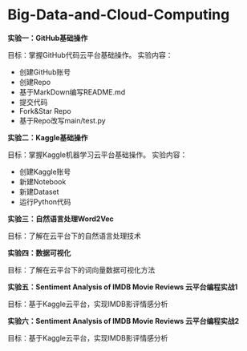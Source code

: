 # Big-Data-and-Cloud-Computing
**实验一：GitHub基础操作**

目标：掌握GitHub代码云平台基础操作。
实验内容：
- 创建GitHub账号
- 创建Repo
- 基于MarkDown编写README.md
- 提交代码
- Fork&Star Repo
- 基于Repo改写main/test.py

**实验二：Kaggle基础操作**

目标：掌握Kaggle机器学习云平台基础操作。
实验内容：
- 创建Kaggle账号
- 新建Notebook
- 新建Dataset
- 运行Python代码

**实验三：自然语言处理Word2Vec**

目标：了解在云平台下的自然语言处理技术

**实验四：数据可视化**

目标：了解在云平台下的词向量数据可视化方法

**实验五：Sentiment Analysis of IMDB Movie Reviews 云平台编程实战1**

目标：基于Kaggle云平台，实现IMDB影评情感分析

**实验六：Sentiment Analysis of IMDB Movie Reviews 云平台编程实战2**

目标：基于Kaggle云平台，实现IMDB影评情感分析

